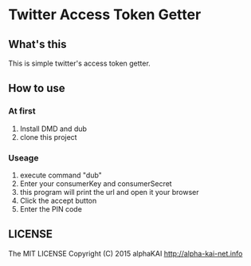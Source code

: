# Twitter Access Token Getter

## What's this
This is simple twitter's access token getter.  
  
## How to use
### At first
1. Install DMD and dub
2. clone this project
  
### Useage
1. execute command "dub"
2. Enter your consumerKey and consumerSecret
3. this program will print the url and open it your browser
4. Click the accept button
5. Enter the PIN code
  
## LICENSE
The MIT LICENSE
Copyright (C) 2015 alphaKAI http://alpha-kai-net.info
